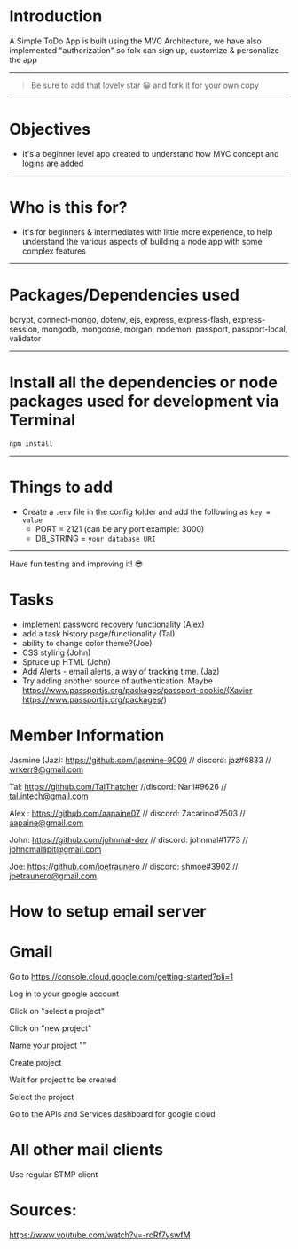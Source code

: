# Introduction

A Simple ToDo App is built using the MVC Architecture, we have also implemented "authorization" so folx can sign up, customize & personalize the app 

---

> Be sure to add that lovely star 😀 and fork it for your own copy

---

# Objectives

- It's a beginner level app created to understand how MVC concept and logins are added

---

# Who is this for? 

- It's for beginners & intermediates with little more experience, to help understand the various aspects of building a node app with some complex features

---

# Packages/Dependencies used 

bcrypt, connect-mongo, dotenv, ejs, express, express-flash, express-session, mongodb, mongoose, morgan, nodemon, passport, passport-local, validator

---

# Install all the dependencies or node packages used for development via Terminal

`npm install` 

---

# Things to add

- Create a `.env` file in the config folder and add the following as `key = value` 
  - PORT = 2121 (can be any port example: 3000) 
  - DB_STRING = `your database URI` 
 ---
 
 Have fun testing and improving it! 😎
 
 # Tasks
- implement password recovery functionality (Alex)
- add a task history page/functionality (Tal)
- ability to change color theme?(Joe)
- CSS styling (John)
- Spruce up HTML (John)
- Add Alerts - email alerts, a way of tracking time. (Jaz)
- Try adding another source of authentication. Maybe https://www.passportjs.org/packages/passport-cookie/(Xavier https://www.passportjs.org/packages/)

# Member Information

Jasmine (Jaz): https://github.com/jasmine-9000 // discord: jaz#6833 // wrkerr9@gmail.com 

Tal: https://github.com/TalThatcher //discord: Naril#9626 // tal.intech@gmail.com

Alex : https://github.com/aapaine07 // discord: Zacarino#7503 // aapaine@gmail.com

John: https://github.com/johnmal-dev // discord: johnmal#1773 // johncmalapit@gmail.com

Joe: https://github.com/joetraunero // discord: shmoe#3902 // joetraunero@gmail.com

# How to setup email server


# Gmail

Go to https://console.cloud.google.com/getting-started?pli=1

Log in to your google account

Click on "select a project" 

Click on "new project"

Name your project "<name of project>"

Create project

Wait for project to be created

Select the project

Go to the APIs and Services dashboard for google cloud





# All other mail clients

Use regular STMP client


# Sources: 

https://www.youtube.com/watch?v=-rcRf7yswfM

